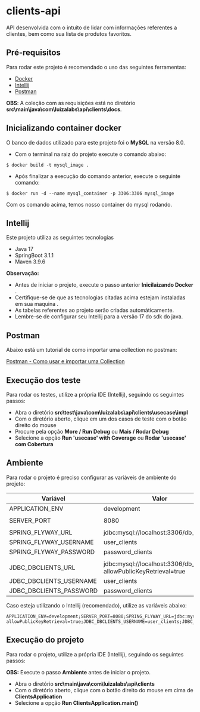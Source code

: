 # clients-api

API desenvolvida com o intuito de lidar com informações referentes a clientes, bem como sua lista de produtos favoritos.

## Pré-requisitos

Para rodar este projeto é recomendado o uso das seguintes ferramentas:

- [Docker](https://www.docker.com/products/docker-desktop/)
- [Intellij](https://www.jetbrains.com/idea/download)
- [Postman](https://www.postman.com/downloads/)

**OBS**: A coleção com as requisições está no diretório **src\main\java\com\luizalabs\api\clients\docs**.

## Inicializando container docker

O banco de dados utilizado para este projeto foi o **MySQL** na versão 8.0.

- Com o terminal na raiz do projeto execute o comando abaixo:

```
$ docker build -t mysql_image .
```

- Após finalizar a execução do comando anterior, execute o seguinte comando:

```
$ docker run -d --name mysql_container -p 3306:3306 mysql_image
```

Com os comando acima, temos nosso container do mysql rodando.

## Intellij

Este projeto utiliza as seguintes tecnologias

- Java 17
- SpringBoot 3.1.1
- Maven 3.9.6

**Observação:**
- Antes de iniciar o projeto, execute o passo anterior **Inicilaizando Docker** .
- Certifique-se de que as tecnologias citadas acima estejam instaladas em sua maquina .
- As tabelas referentes ao projeto serão criadas automáticamente.
- Lembre-se de configurar seu Intellij para a versão 17 do sdk do java.

## Postman

Abaixo está um tutorial de como importar uma collection no postman:

[Postman - Como usar e importar uma Collection](https://suporte.agoraos.com.br/hc/pt-br/articles/5671239767579-Postman-Como-usar-e-importar-uma-Collection)

## Execução dos teste

Para rodar os testes, utilize a própria IDE (Intellij), seguindo os seguintes passos:

- Abra o diretório **src\test\java\com\luizalabs\api\clients\usecase\impl**
- Com o diretório aberto, clique em um dos casos de teste com o botão direito do mouse
- Procure pela opção **More / Run Debug** ou **Mais / Rodar Debug**
- Selecione a opção **Run 'usecase' with Coverage** ou **Rodar 'usecase' com Cobertura**

## Ambiente

Para rodar o projeto é preciso configurar as variáveis de ambiente do projeto:

| Variável                | Valor                                                               |
|-------------------------|---------------------------------------------------------------------|
| APPLICATION_ENV         | development                                                         |
|                         |                                                                     |
| SERVER_PORT             | 8080                                                                |
|                         |                                                                     |
| SPRING_FLYWAY_URL       | jdbc:mysql://localhost:3306/db_clients                              |
| SPRING_FLYWAY_USERNAME  | user_clients                                                        |
| SPRING_FLYWAY_PASSWORD  | password_clients                                                    |
|                         |                                                                     |
| JDBC_DBCLIENTS_URL      | jdbc:mysql://localhost:3306/db_clients?allowPublicKeyRetrieval=true |
| JDBC_DBCLIENTS_USERNAME | user_clients                                                        |
| JDBC_DBCLIENTS_PASSWORD | password_clients                                                    |

Caso esteja utilizando o Intellij (recomendado), utilize as variáveis abaixo:

```
APPLICATION_ENV=development;SERVER_PORT=8080;SPRING_FLYWAY_URL=jdbc:mysql://localhost:3306/db_clients;SPRING_FLYWAY_USERNAME=user_clients;SPRING_FLYWAY_PASSWORD=password_clients;JDBC_DBCLIENTS_URL=jdbc:mysql://localhost:3306/db_clients?allowPublicKeyRetrieval=true;JDBC_DBCLIENTS_USERNAME=user_clients;JDBC_DBCLIENTS_PASSWORD=password_clients
```

## Execução do projeto

Para rodar o projeto, utilize a própria IDE (Intellij), seguindo os seguintes passos:

**OBS:** Execute o passo **Ambiente** antes de iniciar o projeto.

- Abra o diretório **src\main\java\com\luizalabs\api\clients**
- Com o diretório aberto, clique com o botão direito do mouse em cima de **ClientsApplication**
- Selecione a opção **Run ClientsApplication.main()**